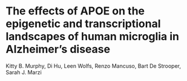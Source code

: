 # The effects of APOE on the epigenetic and transcriptional landscapes of human microglia in Alzheimer’s disease 

Kitty B. Murphy, Di Hu, Leen Wolfs, Renzo Mancuso, Bart De Strooper, Sarah J. Marzi